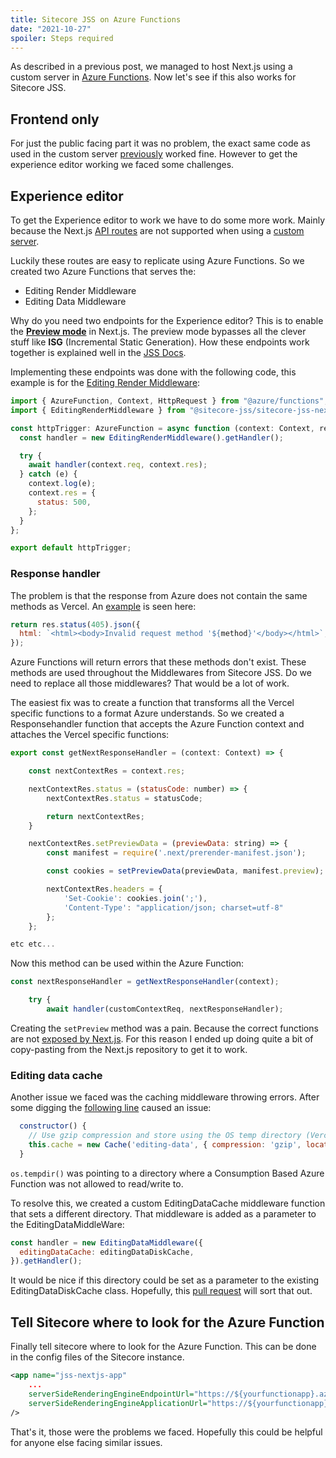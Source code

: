 ```yaml
---
title: Sitecore JSS on Azure Functions
date: "2021-10-27"
spoiler: Steps required
---
```


As described in a previous post, we managed to host Next.js using a custom server in [Azure Functions](/blog/nextjs-on-azure-functions/). Now let's see if this also works for Sitecore JSS.

## Frontend only

For just the public facing part it was no problem, the exact same code as used in the custom server [previously](/blog/nextjs-on-azure-functions/) worked fine.
However to get the experience editor working we faced some challenges.

## Experience editor

To get the Experience editor to work we have to do some more work. Mainly because the Next.js [API routes](https://github.com/Sitecore/jss/tree/dev/samples/nextjs/src/pages/api/editing) are not supported when using a [custom server](https://nextjs.org/docs/advanced-features/custom-server).

Luckily these routes are easy to replicate using Azure Functions. So we created two Azure Functions that serves the:

- Editing Render Middleware
- Editing Data Middleware

Why do you need two endpoints for the Experience editor? This is to enable the **[Preview mode](https://nextjs.org/docs/advanced-features/preview-mode)** in Next.js. The preview mode bypasses all the clever stuff like **ISG** (Incremental Static Generation).
How these endpoints work together is explained well in the [JSS Docs](https://jss.sitecore.com/docs/nextjs/experience-editor/architecture).

Implementing these endpoints was done with the following code, this example is for the [Editing Render Middleware](https://github.com/Sitecore/jss/blob/dev/packages/sitecore-jss-nextjs/src/middleware/editing-render-middleware.ts):

```javascript
import { AzureFunction, Context, HttpRequest } from "@azure/functions";
import { EditingRenderMiddleware } from "@sitecore-jss/sitecore-jss-nextjs/middleware";

const httpTrigger: AzureFunction = async function (context: Context, req: HttpRequest): Promise<void> {
  const handler = new EditingRenderMiddleware().getHandler();

  try {
    await handler(context.req, context.res);
  } catch (e) {
    context.log(e);
    context.res = {
      status: 500,
    };
  }
};

export default httpTrigger;
```

### Response handler

The problem is that the response from Azure does not contain the same methods as Vercel. An [example](https://github.com/Sitecore/jss/blob/dev/packages/sitecore-jss-nextjs/src/middleware/editing-render-middleware.ts#L86) is seen here:

```javascript
return res.status(405).json({
  html: `<html><body>Invalid request method '${method}'</body></html>`,
});
```

Azure Functions will return errors that these methods don't exist. These methods are used throughout the Middlewares from Sitecore JSS. Do we need to replace all those middlewares? That would be a lot of work.

The easiest fix was to create a function that transforms all the Vercel specific functions to a format Azure understands. So we created a Responsehandler function that accepts the Azure Function context and attaches the Vercel specific functions:

```javascript
export const getNextResponseHandler = (context: Context) => {

    const nextContextRes = context.res;

    nextContextRes.status = (statusCode: number) => {
        nextContextRes.status = statusCode;

        return nextContextRes;
    }

    nextContextRes.setPreviewData = (previewData: string) => {
        const manifest = require('.next/prerender-manifest.json');

        const cookies = setPreviewData(previewData, manifest.preview);

        nextContextRes.headers = {
            'Set-Cookie': cookies.join(';'),
            'Content-Type': "application/json; charset=utf-8"
        };
    };

etc etc...
```

Now this method can be used within the Azure Function:

```javascript
const nextResponseHandler = getNextResponseHandler(context);

    try {
        await handler(customContextReq, nextResponseHandler);

```

Creating the `setPreview` method was a pain. Because the correct functions are not [exposed by Next.js](https://github.com/vercel/next.js/blob/5ddee4494bf1fbcfd91ce81bc59f8de66949c9fc/packages/next/server/api-utils.ts#L420). For this reason I ended up doing quite a bit of copy-pasting from the Next.js repository to get it to work.

### Editing data cache

Another issue we faced was the caching middleware throwing errors. After some digging the [following line](https://github.com/Sitecore/jss/blob/dev/packages/sitecore-jss-nextjs/src/middleware/editing-data-cache.ts#L24) caused an issue:

```javascript
  constructor() {
    // Use gzip compression and store using the OS temp directory (Vercel Serverless Functions have temp directory access)
    this.cache = new Cache('editing-data', { compression: 'gzip', location: os.tmpdir() });
  }
```

`os.tempdir()` was pointing to a directory where a Consumption Based Azure Function was not allowed to read/write to.

To resolve this, we created a custom EditingDataCache middleware function that sets a different directory. That middleware is added as a parameter to the EditingDataMiddleWare:

```javascript
const handler = new EditingDataMiddleware({
  editingDataCache: editingDataDiskCache,
}).getHandler();
```

It would be nice if this directory could be set as a parameter to the existing EditingDataDiskCache class. Hopefully, this [pull request](https://github.com/Sitecore/jss/pull/839) will sort that out.

## Tell Sitecore where to look for the Azure Function

Finally tell sitecore where to look for the Azure Function. This can be done in the config files of the Sitecore instance.

```xml
<app name="jss-nextjs-app"
    ...
    serverSideRenderingEngineEndpointUrl="https://${yourfunctionapp}.azurewebsites.net/api/editing/render"
    serverSideRenderingEngineApplicationUrl="https://${yourfunctionapp}.azurewebsites.net/"
/>
```

That's it, those were the problems we faced. Hopefully this could be helpful for anyone else facing similar issues.
